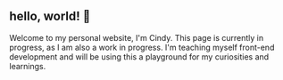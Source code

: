 ## hello, world! 👋 

Welcome to my personal website, I'm Cindy. This page is currently in progress, as I am also a work in progress. I'm teaching myself front-end development and will be using this a playground for my curiosities and learnings. 
